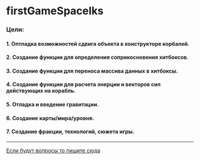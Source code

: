 # firstGameSpaceIks
### Цели:
#### 1. Оптладка возможностей сдвига объекта в конструкторе корбалей.
#### 2. Создание функции для определения соприкосновения хитбоксов.
#### 3. Создание функции для переноса массива данных в хитбоксы.
#### 4. Создание функции для расчета энерции и векторов сил действующих на корабль.
#### 5. Отладка и введение гравитации.
#### 6. Создание карты/мира/уровня.
#### 7. Создание фракции, технологий, сюжета игры.
---
[Если будут вопросы то пишите сюда](https://vk.com/aniriseflugel)